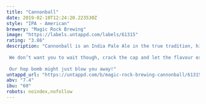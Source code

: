 ```yaml
---
title: "Cannonball"
date: 2019-02-10T12:24:20.223530Z
style: "IPA - American"
brewery: "Magic Rock Brewing"
image: "https://labels.untappd.com/labels/61315"
rating: "3.86"
description: "Cannonball is an India Pale Ale in the true tradition, high in alcohol and massively hopped to survive a long sea voyage.   We don’t want you to wait though, crack the cap and let the flavour explode on your palate. Tropically fruity, resinous hops compete against a sweet malty backbone, while a rasping bitterness builds to a mouth puckering crescendo.  Our hop bomb might just blow you away!"
untappd_url: "https://untappd.com/b/magic-rock-brewing-cannonball/61315"
abv: "7.4"
ibu: "60"
robots: noindex,nofollow
---
```

